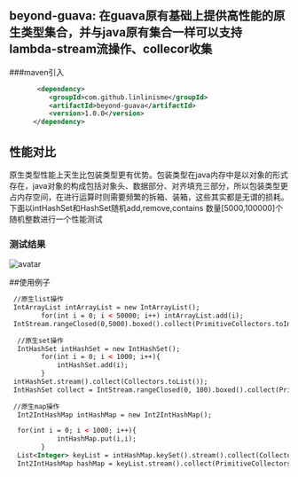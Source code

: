 ## beyond-guava: 在guava原有基础上提供高性能的原生类型集合，并与java原有集合一样可以支持lambda-stream流操作、collecor收集


###maven引入

```xml
       <dependency>
          <groupId>com.github.linlinisme</groupId>
          <artifactId>beyond-guava</artifactId>
          <version>1.0.0</version>
      </dependency>
```

## 性能对比
原生类型性能上天生比包装类型更有优势。包装类型在java内存中是以对象的形式存在，java对象的构成包括对象头、数据部分、对齐填充三部分，所以包装类型更占内存空间，在进行运算时则需要频繁的拆箱、装箱，这些其实都是无谓的损耗。下面以intHashSet和HashSet随机add,remove,contains 数量[5000,100000]个随机整数进行一个性能测试
### 测试结果 
![avatar](http://i1.bvimg.com/660662/a076767ca42dd458.png)

##使用例子

```xml
 //原生list操作
 IntArrayList intArrayList = new IntArrayList();
        for(int i = 0; i < 50000; i++) intArrayList.add(i); 
 IntStream.rangeClosed(0,5000).boxed().collect(PrimitiveCollectors.toIntArrayList());
 
  //原生set操作
  IntHashSet intHashSet = new IntHashSet();
        for(int i = 0; i < 1000; i++){
            intHashSet.add(i);
        }
 intHashSet.stream().collect(Collectors.toList());
 IntHashSet collect = IntStream.rangeClosed(0, 100).boxed().collect(PrimitiveCollectors.toIntHashSet());                                
 
 //原生map操作
  Int2IntHashMap intHashMap = new Int2IntHashMap();

  for(int i = 0; i < 1000; i++){
            intHashMap.put(i,i);
        }
  List<Integer> keyList = intHashMap.keySet().stream().collect(Collectors.toList());
  Int2IntHashMap hashMap = keyList.stream().collect(PrimitiveCollectors.toInt2IntHashMap(i -> i, Function.identity()));
 
```
